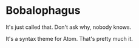 # Bobalophagus

It's just called that. Don't ask why, nobody knows.

It's a syntax theme for Atom. That's pretty much it.

